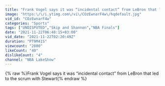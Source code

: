 ```yaml
---
title: "Frank Vogel says it was “incidental contact” from LeBron that led to the scrum with Stewart"
image: "https:\/\/i.ytimg.com\/vi\/COzEwnarF4w\/hqdefault.jpg"
vid_id: "COzEwnarF4w"
categories: "Sports"
tags: ["UNDISPUTED","Skip and Shannon","NBA Finals"]
date: "2021-11-22T06:48:15+03:00"
vid_date: "2021-11-22T02:20:49Z"
duration: "PT9M41S"
viewcount: "2800"
likeCount: "40"
dislikeCount: "4"
channel: "NBA LakeShow"
---
```

{% raw %}Frank Vogel says it was “incidental contact” from LeBron that led to the scrum with Stewart{% endraw %}
